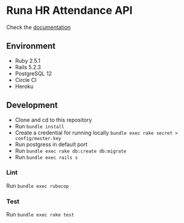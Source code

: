 # Runa HR Attendance API

Check the [documentation](https://documenter.getpostman.com/view/1018411/SW7T7Wzc)

## Environment

- Ruby 2.5.1
- Rails 5.2.3
- PostgreSQL 12
- Circle CI
- Heroku

## Development

- Clone and cd to this repository
- Run `bundle install`
- Create a credential for running locally `bundle exec rake secret > config/master.key`
- Run postgress in default port
- Run `bundle exec rake db:create db:migrate`
- Run `bundle exec rails s`

### Lint

Run `bundle exec rubocop`

### Test

Run `bundle exec rake test`
